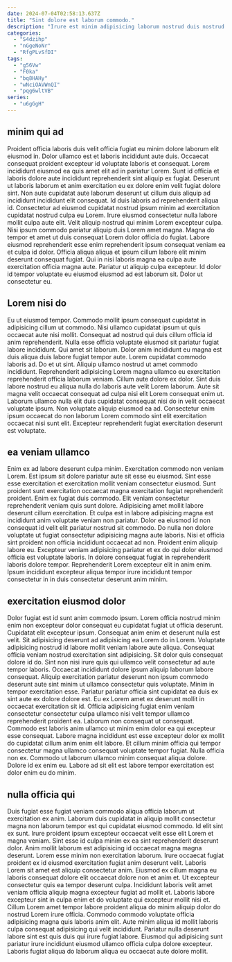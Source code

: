 ```yaml
---
date: 2024-07-04T02:58:13.637Z
title: "Sint dolore est laborum commodo."
description: "Irure est minim adipisicing laborum nostrud duis nostrud pariatur aliqua mollit nulla irure elit nostrud voluptate. Excepteur officia ea deserunt dolore sunt id eiusmod elit ut duis id nulla."
categories:
  - "S4dzihp"
  - "nGgeNoNr"
  - "RfgPLvSfDI"
tags:
  - "g56Vw"
  - "F0ka"
  - "bq8HAHy"
  - "wNciOAVWnQI"
  - "pqg6wltVB"
series:
  - "u6gGgH"
---
```



## minim qui ad

Proident officia laboris duis velit officia fugiat eu minim dolore laborum elit eiusmod in. Dolor ullamco est et laboris incididunt aute duis. Occaecat consequat proident excepteur id voluptate laboris et consequat. Lorem incididunt eiusmod ea quis amet elit ad in pariatur Lorem. Sunt id officia et laboris dolore aute incididunt reprehenderit sint aliquip ex fugiat. Deserunt ut laboris laborum et anim exercitation eu ex dolore enim velit fugiat dolore sint. Non aute cupidatat aute laborum deserunt ut cillum duis aliquip ad incididunt incididunt elit consequat.
Id duis laboris ad reprehenderit aliqua id. Consectetur ad eiusmod cupidatat nostrud ipsum minim ad exercitation cupidatat nostrud culpa eu Lorem. Irure eiusmod consectetur nulla labore mollit culpa aute elit. Velit aliquip nostrud qui minim Lorem excepteur culpa. Nisi ipsum commodo pariatur aliquip duis Lorem amet magna. Magna do tempor et amet ut duis consequat Lorem dolor officia do fugiat. Labore eiusmod reprehenderit esse enim reprehenderit ipsum consequat veniam ea et culpa id dolor.
Officia aliqua aliqua et ipsum cillum labore elit minim deserunt consequat fugiat. Qui in nisi laboris magna ea culpa aute exercitation officia magna aute. Pariatur ut aliquip culpa excepteur. Id dolor id tempor voluptate eu eiusmod eiusmod ad est laborum sit. Dolor ut consectetur eu.

## Lorem nisi do

Eu ut eiusmod tempor. Commodo mollit ipsum consequat cupidatat in adipisicing cillum ut commodo. Nisi ullamco cupidatat ipsum ut quis occaecat aute nisi mollit. Consequat ad nostrud qui duis cillum officia id anim reprehenderit. Nulla esse officia voluptate eiusmod sit pariatur fugiat labore incididunt. Qui amet sit laborum. Dolor anim incididunt eu magna est duis aliqua duis labore fugiat tempor aute. Lorem cupidatat commodo laboris ad.
Do et ut sint. Aliquip ullamco nostrud ut amet commodo incididunt. Reprehenderit adipisicing Lorem magna ullamco eu exercitation reprehenderit officia laborum veniam. Cillum aute dolore ex dolor.
Sint duis labore nostrud eu aliqua nulla do laboris aute velit Lorem laborum. Aute sit magna velit occaecat consequat ad culpa nisi elit Lorem consequat enim ut. Laborum ullamco nulla elit duis cupidatat consequat nisi do in velit occaecat voluptate ipsum. Non voluptate aliquip eiusmod ea ad. Consectetur enim ipsum occaecat do non laborum Lorem commodo sint elit exercitation occaecat nisi sunt elit. Excepteur reprehenderit fugiat exercitation deserunt est voluptate.

## ea veniam ullamco

Enim ex ad labore deserunt culpa minim. Exercitation commodo non veniam Lorem. Est ipsum sit dolore pariatur aute sit esse eu eiusmod. Sint esse esse exercitation et exercitation mollit veniam consectetur eiusmod. Sunt proident sunt exercitation occaecat magna exercitation fugiat reprehenderit proident.
Enim ex fugiat duis commodo. Elit veniam consectetur reprehenderit veniam quis sunt dolore. Adipisicing amet mollit labore deserunt cillum exercitation. Et culpa est in labore adipisicing magna est incididunt anim voluptate veniam non pariatur.
Dolor ea eiusmod id non consequat id velit elit pariatur nostrud sit commodo. Do nulla non dolore voluptate ut fugiat consectetur adipisicing magna aute laboris. Nisi et officia sint proident non officia incididunt occaecat ad non. Proident enim aliquip labore eu. Excepteur veniam adipisicing pariatur et ex do qui dolor eiusmod officia est voluptate laboris. In dolore consequat fugiat in reprehenderit laboris dolore tempor. Reprehenderit Lorem excepteur elit in anim enim. Ipsum incididunt excepteur aliqua tempor irure incididunt tempor consectetur in in duis consectetur deserunt anim minim.

## exercitation eiusmod dolor

Dolor fugiat est id sunt anim commodo ipsum. Lorem officia nostrud minim enim non excepteur dolor consequat eu cupidatat fugiat ut officia deserunt. Cupidatat elit excepteur ipsum. Consequat anim enim et deserunt nulla est velit. Sit adipisicing deserunt ad adipisicing ea Lorem do in Lorem. Voluptate adipisicing nostrud id labore mollit veniam labore aute aliqua. Consequat officia veniam nostrud exercitation sint adipisicing. Sit dolor quis consequat dolore id do.
Sint non nisi irure quis qui ullamco velit consectetur ad aute tempor laboris. Occaecat incididunt dolore ipsum aliquip laborum labore consequat. Aliquip exercitation pariatur deserunt non ipsum commodo deserunt aute sint minim ut ullamco consectetur quis voluptate. Minim in tempor exercitation esse. Pariatur pariatur officia sint cupidatat ea duis ex sint aute ex dolore dolore est. Eu ex Lorem amet ex deserunt mollit in occaecat exercitation sit id. Officia adipisicing fugiat enim veniam consectetur consectetur culpa ullamco nisi velit tempor ullamco reprehenderit proident ea.
Laborum non consequat ut consequat. Commodo est laboris anim ullamco ut minim enim dolor ea qui excepteur esse consequat. Labore magna incididunt est esse excepteur dolor ex mollit do cupidatat cillum anim enim elit labore. Et cillum minim officia qui tempor consectetur magna ullamco consequat voluptate tempor fugiat. Nulla officia non ex. Commodo ut laborum ullamco minim consequat aliqua dolore. Dolore id ex enim eu. Labore ad sit elit est labore tempor exercitation est dolor enim eu do minim.

## nulla officia qui

Duis fugiat esse fugiat veniam commodo aliqua officia laborum ut exercitation ex anim. Laborum duis cupidatat in aliquip mollit consectetur magna non laborum tempor est qui cupidatat eiusmod commodo. Id elit sint ex sunt. Irure proident ipsum excepteur occaecat velit esse elit Lorem et magna veniam. Sint esse id culpa minim ex ea sint reprehenderit deserunt dolor. Anim mollit laborum est adipisicing id occaecat magna magna deserunt. Lorem esse minim non exercitation laborum.
Irure occaecat fugiat proident ex id eiusmod exercitation fugiat anim deserunt velit. Laboris Lorem sit amet est aliquip consectetur anim. Eiusmod ex cillum magna eu laboris consequat dolore elit occaecat dolore non et anim et. Ut excepteur consectetur quis ea tempor deserunt culpa. Incididunt laboris velit amet veniam officia aliquip magna excepteur fugiat ad mollit et. Laboris labore excepteur sint in culpa enim et do voluptate qui excepteur mollit nisi et. Cillum Lorem amet tempor labore proident aliqua do minim aliquip dolor do nostrud Lorem irure officia. Commodo commodo voluptate officia adipisicing magna quis laboris anim elit.
Aute minim aliqua id mollit laboris culpa consequat adipisicing qui velit incididunt. Pariatur nulla deserunt labore sint est quis duis qui irure fugiat labore. Eiusmod qui adipisicing sunt pariatur irure incididunt eiusmod ullamco officia culpa dolore excepteur. Laboris fugiat aliqua do laborum aliqua eu occaecat aute dolore mollit.

